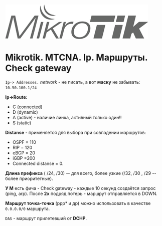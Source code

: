 ![Mikrotik](../../img/Mik.png)

# Mikrotik. MTCNA. Ip. Маршруты. Check gateway

```Ip-> Addresses.```
_network_ - не писать, а вот **маску** не забывать:  
```10.50.100.1/24```

**Ip->Route:**  
  * C (connected)
  * D (dynamic)
  * A (active) - наличие линка, активный только один!!
  * S (static)

**Distanse** - применяется для выбора при совпадении маршрутов:  
  * OSPF = 110
  * RIP = 120
  * eBGP = 20
  * iGBP =200
  * Connected distanse = 0.

**Длина префикса** ( /24, /30) -- для всего, более узкие (/32, /30 , /29 -- более приоритетные).


**У М** есть фича - Check gateway - каждые 10 секунд создаётся запрос (ping, arp). После **2х** подряд потерь - маршрут отправляется в DOWN.  

**Маршрут точка-точка** (ppp* и др) можно использовать в качестве ```0.0.0.0/0``` маршрута.  

```DAS``` - маршрут прилетевший от **DCHP**.

